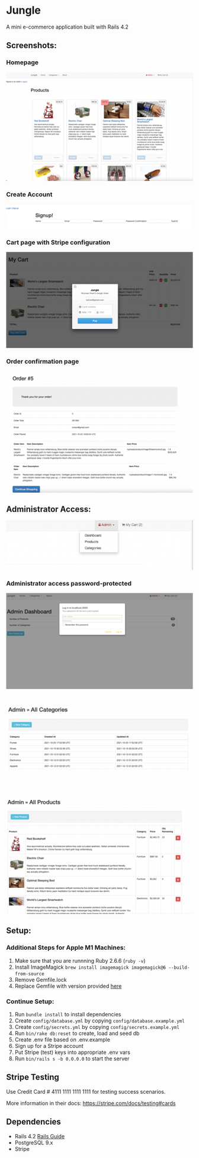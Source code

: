 # Jungle

A mini e-commerce application built with Rails 4.2

## Screenshots:

### Homepage
!['Homepage'](https://github.com/caitmich/jungle_rails_app/blob/master/documents/Homepage.png?raw=true)

### Create Account
!['Create Account'](https://github.com/caitmich/jungle_rails_app/blob/master/documents/CreateAccount.png?raw=true)

### Cart page with Stripe configuration
!['Cart Page with Stripe Configuration'](https://github.com/caitmich/jungle_rails_app/blob/master/documents/myCart.png?raw=true)

### Order confirmation page
!['Order Confirmation Page'](https://github.com/caitmich/jungle_rails_app/blob/master/documents/orderPlaced.png?raw=true)

## Administrator Access:
!['Admin Navbar Options'](https://github.com/caitmich/jungle_rails_app/blob/master/documents/AdminOptions.png?raw=true)

### Administrator access password-protected
!['Admin Access Restricted'](https://github.com/caitmich/jungle_rails_app/blob/master/documents/AdminAccessRestricted.png?raw=true)

!['Admin Categories'](https://github.com/caitmich/jungle_rails_app/blob/master/documents/AdminCategories.png?raw=true)

!['Admin Dashboard. Allows admins to edit, delete and add new products.'](https://github.com/caitmich/jungle_rails_app/blob/master/documents/AdminDashboard.png?raw=true)







## Setup:

### Additional Steps for Apple M1 Machines:

1. Make sure that you are runnning Ruby 2.6.6 (`ruby -v`)
1. Install ImageMagick `brew install imagemagick imagemagick@6 --build-from-source`
2. Remove Gemfile.lock
3. Replace Gemfile with version provided [here](https://gist.githubusercontent.com/FrancisBourgouin/831795ae12c4704687a0c2496d91a727/raw/ce8e2104f725f43e56650d404169c7b11c33a5c5/Gemfile)

### Continue Setup:

1. Run `bundle install` to install dependencies
2. Create `config/database.yml` by copying `config/database.example.yml`
3. Create `config/secrets.yml` by copying `config/secrets.example.yml`
4. Run `bin/rake db:reset` to create, load and seed db
5. Create .env file based on .env.example
6. Sign up for a Stripe account
7. Put Stripe (test) keys into appropriate .env vars
8. Run `bin/rails s -b 0.0.0.0` to start the server

## Stripe Testing

Use Credit Card # 4111 1111 1111 1111 for testing success scenarios.

More information in their docs: <https://stripe.com/docs/testing#cards>

## Dependencies

* Rails 4.2 [Rails Guide](http://guides.rubyonrails.org/v4.2/)
* PostgreSQL 9.x
* Stripe
